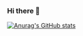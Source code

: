 ### Hi there 👋

[![Anurag's GitHub stats](https://github-readme-stats.vercel.app/api?username=Cxx-mlr)](https://github.com/anuraghazra/github-readme-stats)
